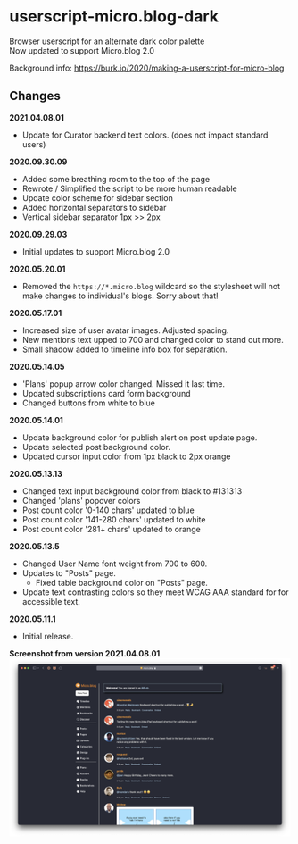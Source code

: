 # userscript-micro.blog-dark
Browser userscript for an alternate dark color palette  
Now updated to support Micro.blog 2.0


Background info: https://burk.io/2020/making-a-userscript-for-micro-blog

## Changes

**2021.04.08.01**
- Update for Curator backend text colors. (does not impact standard users)

**2020.09.30.09**
- Added some breathing room to the top of the page
- Rewrote / Simplified the script to be more human readable
- Update color scheme for sidebar section
- Added horizontal separators to sidebar
- Vertical sidebar separator 1px >> 2px

**2020.09.29.03**
- Initial updates to support Micro.blog 2.0

**2020.05.20.01**
- Removed the `https://*.micro.blog` wildcard so the stylesheet will not make changes to individual's blogs. Sorry about that!

**2020.05.17.01**
- Increased size of user avatar images. Adjusted spacing.
- New mentions text upped to 700 and changed color to stand out more.
- Small shadow added to timeline info box for separation.

**2020.05.14.05**
- 'Plans' popup arrow color changed. Missed it last time.
- Updated subscriptions card form background
- Changed buttons from white to blue

**2020.05.14.01**
- Update background color for publish alert on post update page.
- Update selected post background color.
- Updated cursor input color from 1px black to 2px orange

**2020.05.13.13**
- Changed text input background color from black to #131313
- Changed 'plans' popover colors
- Post count color '0-140 chars' updated to blue
- Post count color '141-280 chars' updated to white
- Post count color '281+ chars' updated to orange

**2020.05.13.5**
- Changed User Name font weight from 700 to 600.
- Updates to "Posts" page.
    - Fixed table background color on "Posts" page.
- Update text contrasting colors so they meet WCAG AAA standard for for accessible text.

**2020.05.11.1**
- Initial release.


**Screenshot from version 2021.04.08.01**
![Screenshot from version 2021.04.08.01](https://github.com/jasonburk/userscript-micro.blog-dark/blob/master/userscript-mb-example-screenshot.png)